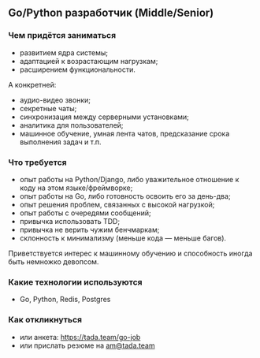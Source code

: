## Go/Python разработчик (Middle/Senior)

### Чем придётся заниматься
 - развитием ядра системы;
 - адаптацией к возрастающим нагрузкам;
 - расширением функциональности.

А конкретней:
 - аудио-видео звонки;
 - секретные чаты;
 - синхронизация между серверными установками;
 - аналитика для пользователей;
 - машинное обучение, умная лента чатов, предсказание срока выполнения задач и т.п. 

### Что требуется
 - опыт работы на Python/Django, либо уважительное отношение к коду на этом языке/фреймворке;
 - опыт работы на Go, либо готовность освоить его за день-два;
 - опыт решения проблем, связанных с высокой нагрузкой;
 - опыт работы с очередями сообщений;
 - привычка использовать TDD;
 - привычка не верить чужим бенчмаркам;
 - склонность к минимализму (меньше кода — меньше багов).

Приветствуется интерес к машинному обучению и способность иногда быть немножко девопсом.

### Какие технологии используются
 - Go, Python, Redis, Postgres

### Как откликнуться
- или анкета: https://tada.team/go-job
- или прислать резюме на am@tada.team
